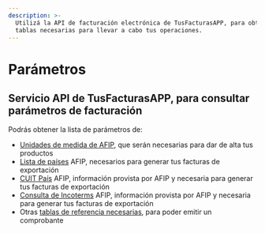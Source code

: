 ```yaml
---
description: >-
  Utilizá la API de facturación electrónica de TusFacturasAPP, para obtener las
  tablas necesarias para llevar a cabo tus operaciones.
---
```


# Parámetros

## Servicio API de TusFacturasAPP, para consultar parámetros de facturación&#x20;

Podrás obtener la lista de parámetros de:

* [Unidades de medida de AFIP](consulta-de-cuit-pais-afip.md), que serán necesarias para dar de alta tus productos
* [Lista de países](consulta-de-paises-afip.md) AFIP, necesarios para generar tus facturas de exportación
* [CUIT País](consulta-de-cuit-pais-afip.md) AFIP, información provista por AFIP y necesaria para generar tus facturas de exportación
* [Consulta de Incoterms](consulta-de-incoterms.md) AFIP, información provista por AFIP y necesaria para generar tus facturas de exportación
* Otras [tablas de referencia necesarias](tablas-de-referencia.md), para poder emitir un comprobante
